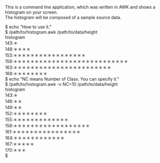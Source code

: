 This is a command line application, which was written in AWK and shows a histogram on your screen.  
The histogram will be composed of a sample source data.  
  
$ echo "How to use it."  
$ /path/to/histogram.awk /path/to/data/height  
histogram  
143:＊  
148:＊＊＊＊  
153:＊＊＊＊＊＊＊＊＊＊＊＊＊＊＊＊＊  
158:＊＊＊＊＊＊＊＊＊＊＊＊＊＊＊＊＊＊＊＊＊＊＊＊＊＊＊  
163:＊＊＊＊＊＊＊＊＊＊＊＊＊＊＊＊＊＊＊＊＊＊＊  
168:＊＊＊＊＊＊＊＊  
$ echo "NC means Number of Class. You can specify it."  
$ /path/to/histogram.awk -v NC=10 /path/to/data/height   
histogram  
143:＊  
146:＊＊  
149:＊＊  
152:＊＊＊＊＊＊＊＊  
155:＊＊＊＊＊＊＊＊＊＊＊＊＊  
158:＊＊＊＊＊＊＊＊＊＊＊＊＊＊＊＊＊＊  
161:＊＊＊＊＊＊＊＊＊＊＊＊＊＊＊＊  
164:＊＊＊＊＊＊＊＊＊＊＊＊  
167:＊＊＊＊＊  
170:＊＊＊  
$  
